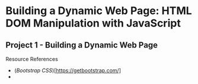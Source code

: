# Building a Dynamic Web Page: HTML DOM Manipulation with JavaScript

## Project 1 - Building a Dynamic Web Page

Resource References
- (*Bootstrap CSS*)[https://getbootstrap.com/]
- 
